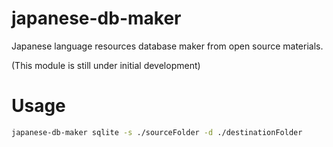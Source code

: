 # japanese-db-maker

Japanese language resources database maker from open source materials.

(This module is still under initial development)

# Usage
```sh
japanese-db-maker sqlite -s ./sourceFolder -d ./destinationFolder
```
